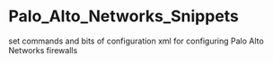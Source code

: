 # Palo_Alto_Networks_Snippets
set commands and bits of configuration xml for configuring Palo Alto Networks firewalls
